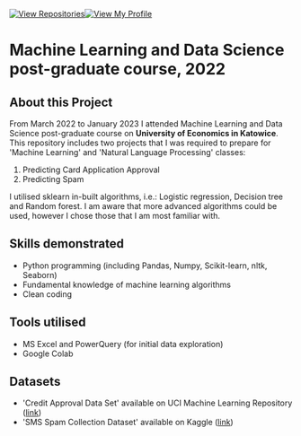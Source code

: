 [![View Repositories](https://img.shields.io/badge/View-My_Repositories-blue?logo=GitHub)](https://github.com/jarsonX?tab=repositories)[![View My Profile](https://img.shields.io/badge/View-My_Profile-green?logo=GitHub)](https://github.com/jarsonX) 

# Machine Learning and Data Science post-graduate course, 2022

## About this Project
From March 2022 to January 2023 I attended Machine Learning and Data Science post-graduate course on **University of Economics in Katowice**. This repository includes two projects that I was required to prepare for 'Machine Learning' and 'Natural Language Processing' classes:

1. Predicting Card Application Approval
2. Predicting Spam

I utilised sklearn in-built algorithms, i.e.: Logistic regression, Decision tree and Random forest. I am aware that more advanced algorithms could be used, however I chose those that I am most familiar with.

## Skills demonstrated
- Python programming (including Pandas, Numpy, Scikit-learn, nltk, Seaborn)
- Fundamental knowledge of machine learning algorithms
- Clean coding

## Tools utilised
- MS Excel and PowerQuery (for initial data exploration)
- Google Colab

## Datasets
- 'Credit Approval Data Set' available on UCI Machine Learning Repository ([link](http://archive.ics.uci.edu/ml/datasets/credit+approval))
- 'SMS Spam Collection Dataset' available on Kaggle ([link](https://www.kaggle.com/datasets/uciml/sms-spam-collection-dataset?resource=download))
